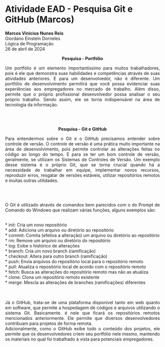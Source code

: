 # Atividade EAD - Pesquisa Git e GitHub (Marcos)
<b>Marcos Vinicius Nunes Reis</b><br>
Giordano Einstein Dorneles<br>
Lógica de Programação<br>
26 de abril de 2024<br>
<p align="center"><b>Pesquisa - Portfólio</b></p>
<p align="justify">Um portfólio é um elemento importantíssimo para muitos trabalhadores, pois é ele que demonstra suas habilidades e competências através de suas atividades anteriores. E para um desenvolvedor, não é diferente. Um portfólio de desenvolvimento permitirá que você possa evidenciar suas experiências aos empregadores no mercado de  trabalho. Além disso, permite que o próprio profissional desenvolvedor possa analisar o seu próprio trabalho. Sendo assim, ele se torna indispensável na área de tecnologia da informação.</p>
<br><br>
<p align="center"><b>Pesquisa - Git e GitHub</b></p>
	<p align="justify">Para entendermos sobre o Git e o GitHub precisamos entender sobre controle de versão.
O controle de versão é uma prática muito importante na área de desenvolvimento, pois permite controlar as alterações feitas no código ao longo do tempo. E para se ter um bom controle de versão, geralmente, se utilizam os Sistemas de Controles de Versão. Um exemplo desse sistema é o próprio Git, que se torna crucial quando há a necessidade de trabalhar em equipe, implementar novos recursos, reproduzir erros, resgatar de versões estáveis, utilizar repositórios remotos e muitas outras utilidades.</p>
<br><br>
<p align="justify">O Git é utilizado através de comandos bem parecidos com o do Prompt de Comando do Windows que realizam várias funções, alguns exemplos são:</p><br> 
 * init: Cria um novo repositório <br>
 * add: Adiciona um arquivo ou diretório ao repositório<br>
 * commit: Comita (efetiva a alteração) um arquivo ou diretório ao repositório<br>
 * rm: Remove um arquivo ou diretório do repositório<br>
 * log: Exibe o histórico de alterações<br>
 * branch: Cria um novo branch (ramificação)<br>
 * checkout: Altera para outro branch (ramificação)<br>
 * push: Envia arquivos do repositório local para o repositório remoto<br>
 * pull: Atualiza o repositório local de acordo com o repositório remoto<br>
 * fetch: Busca as alterações do repositório remoto mas não as atualiza<br>
 * clone: Clona um repositório remoto existente<br>
 * merge: Mescla as alterações de branches (ramificações) diferentes<br>
 	<br><br>
  <p align="justify">Já o GitHub, trata-se de uma plataforma disponível tanto em web quanto em software, que permite a hospedagem de códigos e arquivos utilizando o sistema Git. Basicamente. é nele que ficará os repositórios remotos mencionados anteriormente. Ele permite que diversos desenvolvedores contribuam para projetos de forma remota.<br>
	Adicionalmente, como o GitHub exibe todo o conteúdo dos projetos, ele permite que os desenvolvedores criem seu portfólio nele mesmo, mantendo os materiais no qual foi trabalhado à vista para potenciais empregadores.</p>
